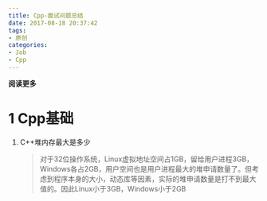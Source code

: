 ```yaml
---
title: Cpp-面试问题总结
date: 2017-08-18 20:37:42
tags: 
- 原创
categories: 
- Job
- Cpp
---
```


**阅读更多**

<!--more-->

# 1 Cpp基础

1. C++堆内存最大是多少
    > 对于32位操作系统，Linux虚拟地址空间占1GB，留给用户进程3GB，Windows各占2GB，用户空间也是用户进程最大的堆申请数量了。但考虑到程序本身的大小，动态库等因素，实际的堆申请数量是打不到最大值的。因此Linux小于3GB，Windows小于2GB

